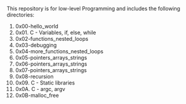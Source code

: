 This repository is for low-level Programming and includes the following directories:

1) 0x00-hello_world
2) 0x01. C - Variables, if, else, while
3) 0x02-functions_nested_loops
4) 0x03-debugging
5) 0x04-more_functions_nested_loops
6) 0x05-pointers_arrays_strings
7) 0x06-pointers_arrays_strings
8) 0x07-pointers_arrays_strings
9) 0x08-recursion
10) 0x09. C - Static libraries
11)  0x0A. C - argc, argv
12) 0x0B-malloc_free
